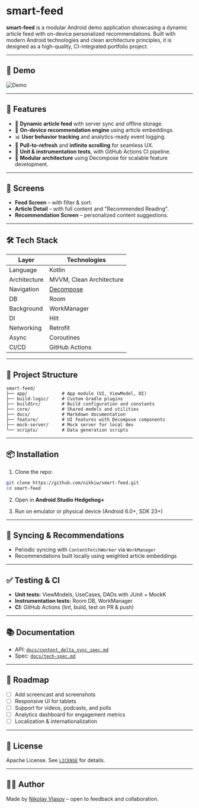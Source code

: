 # smart-feed

**smart-feed** is a modular Android demo application showcasing a dynamic article feed with on-device personalized recommendations. Built with modern Android technologies and clean architecture principles, it is designed as a high-quality, CI-integrated portfolio project.

---

## 🎥 Demo

![Demo](https://github.com/user-attachments/assets/0d65b014-050b-4733-8d55-9ae5655efd8d)

---

## 🚀 Features

- 📰 **Dynamic article feed** with server sync and offline storage.
- 🧠 **On-device recommendation engine** using article embeddings.
- 📊 **User behavior tracking** and analytics-ready event logging.
- 🔄 **Pull-to-refresh** and **infinite scrolling** for seamless UX.
- 🧪 **Unit & instrumentation tests**, with GitHub Actions CI pipeline.
- 🧩 **Modular architecture** using Decompose for scalable feature development.

---

## 📱 Screens

- **Feed Screen** – with filter & sort.
- **Article Detail** – with full content and "Recommended Reading".
- **Recommendation Screen** – personalized content suggestions.

---

## 🛠 Tech Stack

| Layer        | Technologies                                        |
|--------------|-----------------------------------------------------|
| Language     | Kotlin                                              |
| Architecture | MVVM, Clean Architecture                            |
| Navigation   | [Decompose](https://github.com/arkivanov/Decompose) |
| DB           | Room                                                |
| Background   | WorkManager                                         |
| DI           | Hilt                                                |
| Networking   | Retrofit                                            |
| Async        | Coroutines                                          |
| CI/CD        | GitHub Actions                                      |

---

## 📁 Project Structure

```plaintext
smart-feed/
├── app/             # App module (UI, ViewModel, DI)
├── build-logic/     # Custom Gradle plugins
├── buildSrc/        # Build configuration and constants
├── core/            # Shared models and utilities
├── docs/            # Markdown documentation
├── feature/         # UI features with Decompose components
├── mock-server/     # Mock server for local dev
└── scripts/         # Data generation scripts
````

---

## 📦 Installation

1. Clone the repo:
```bash
git clone https://github.com/nikkiw/smart-feed.git
cd smart-feed
```

2. Open in **Android Studio Hedgehog+**

3. Run on emulator or physical device (Android 6.0+, SDK 23+)

---

## 🔄 Syncing & Recommendations

* Periodic syncing with `ContentFetchWorker` via `WorkManager`
* Recommendations built locally using weighted article embeddings

---

## ✅ Testing & CI

* **Unit tests:** ViewModels, UseCases, DAOs with JUnit + MockK
* **Instrumentation tests:** Room DB, WorkManager
* **CI:** GitHub Actions (lint, build, test on PR & push)

---

## 📚 Documentation

* API: [`docs/content_delta_sync_spec.md`](docs/content_delta_sync_spec.md)
* Spec: [`docs/tech-spec.md`](docs/tech-spec.md)

---

## 📅 Roadmap

* [ ] Add screencast and screenshots
* [ ] Responsive UI for tablets
* [ ] Support for videos, podcasts, and polls
* [ ] Analytics dashboard for engagement metrics
* [ ] Localization & internationalization

---

## 📄 License

Apache License. See [`LICENSE`](LICENSE) for details.

---

## 🙋‍♂️ Author

Made by [Nikolay Vlasov](https://www.linkedin.com/in/nikolay-vlasov-dev) – open to feedback and collaboration.

